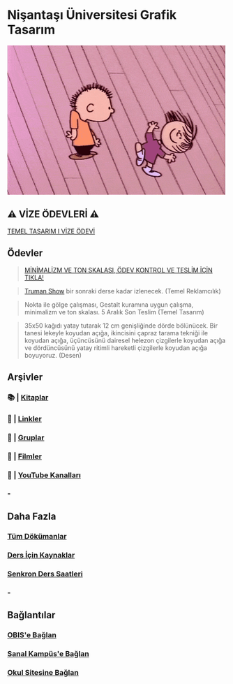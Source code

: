 # Nişantaşı Üniversitesi Grafik Tasarım

![dance](assets/img/dance.gif)
## ⚠️ **VİZE ÖDEVLERİ** ⚠️
[TEMEL TASARIM I VİZE ÖDEVİ](homework-info.md)

## **Ödevler**

> [MİNİMALİZM VE TON SKALASI, ÖDEV KONTROL VE TESLİM İÇİN TIKLA!](homeworks.md)

> [Truman Show](https://bit.ly/3lpa6J7) bir sonraki derse kadar izlenecek. (Temel Reklamcılık)

> Nokta ile gölge çalışması, Gestalt kuramına uygun çalışma, minimalizm ve ton skalası. 5 Aralık Son Teslim (Temel Tasarım)

> 35x50 kağıdı yatay tutarak 12 cm genişliğinde dörde bölünücek. Bir tanesi lekeyle koyudan açığa, ikincisini çapraz tarama tekniği ile koyudan açığa, üçüncüsünü dairesel helezon çizgilerle koyudan açığa ve dördüncüsünü yatay ritimli hareketli çizgilerle koyudan açığa boyuyoruz. (Desen)

## **Arşivler**
### 📚 | [Kitaplar](archive/books.md)
### 🔗 | [Linkler](archive/links.md)
### 👥 | [Gruplar](archive/groups.md)
### 🍿 | [Filmler](archive/movies.md)
### 🎥 | [YouTube Kanalları](archive/youtubeC.md)
### -

## **Daha Fazla**
### [Tüm Dökümanlar](https://drive.google.com/drive/folders/1NMRJ80z9VtA0uERTgJDy8xhZTq26kvNU?usp=sharing)
### [Ders İçin Kaynaklar](sources/sources.md)
### [Senkron Ders Saatleri](meeting.md)
### -

## **Bağlantılar**
### [OBIS'e Bağlan](https://obis.nisantasi.edu.tr)
### [Sanal Kampüs'e Bağlan](https://sanalkampus.nisantasi.edu.tr)
### [Okul Sitesine Bağlan](http://myo.nisantasi.edu.tr)

